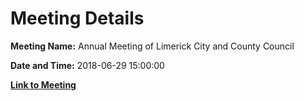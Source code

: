# Meeting Details

**Meeting Name:** Annual Meeting of Limerick City and County Council

**Date and Time:** 2018-06-29 15:00:00

**[Link to Meeting](https://www.limerick.ie/council/whats-on/annual-meeting-limerick-city-and-county-council-2)**
